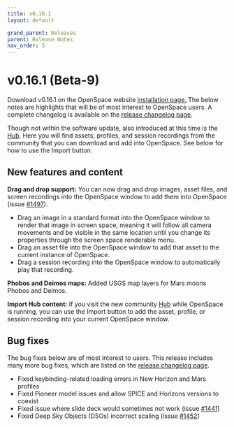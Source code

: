 ```yaml
---
title: v0.16.1
layout: default

grand_parent: Releases
parent: Release Notes
nav_order: 5
---
```


# v0.16.1 (Beta-9)

Download v0.16.1 on the OpenSpace website [installation page.](https://openspaceproject.com/version0161) The below notes are highlights that will be of most interest to OpenSpace users. A complete changelog is available on the [release changelog page](/docs/general/releases/changelog.html#beta-9).

Though not within the software update, also introduced at this time is the [Hub](http://hub.openspaceproject.com/). Here you will find assets, profiles, and session recordings from the community that you can download and add into OpenSpace. See below for how to use the Import button.

## New features and content

**Drag and drop support:** You can now drag and drop images, asset files, and screen recordings into the OpenSpace window to add them into OpenSpace (issue [#1497](https://github.com/OpenSpace/OpenSpace/pull/1497)).
  - Drag an image in a standard format into the OpenSpace window to render that image in screen space, meaning it will follow all camera movements and be visible in the same location until you change its properties through the screen space renderable menu.
  - Drag an asset file into the OpenSpace window to add that asset to the current instance of OpenSpace.
  - Drag a session recording into the OpenSpace window to automatically play that recording.

**Phobos and Deimos maps:** Added USGS map layers for Mars moons Phobos and Deimos.

**Import Hub content:** If you visit the new community [Hub](http://hub.openspaceproject.com/) while OpenSpace is running, you can use the Import button to add the asset, profile, or session recording into your current OpenSpace window.

## Bug fixes
The bug fixes below are of most interest to users. This release includes many more bug fixes, which are listed on the [release changelog page](/docs/general/releases/changelog.html#beta-9).

  - Fixed keybinding-related loading errors in New Horizon and Mars profiles
  - Fixed Pioneer model issues and allow SPICE and Horizons versions to coexist
  - Fixed issue where slide deck would sometimes not work (issue [#1441](https://github.com/OpenSpace/OpenSpace/pull/1441))
  - Fixed Deep Sky Objects (DSOs) incorrect scaling (issue [#1452](https://github.com/OpenSpace/OpenSpace/pull/1452))
